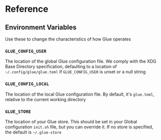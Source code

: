 # Reference


## Environment Variables

Use these to change the characteristics of how Glue operates

### `GLUE_CONFIG_USER`

The location of the global Glue configuration file. We comply with the XDG Base Directory specification, defaulting to a location of `~/.config/glue/glue.toml` if `GLUE_CONFIG_USER` is unset or a null string

### `GLUE_CONFIG_LOCAL`

The location of the local Glue configuration file. By default, it's `glue.toml`, relative to the current working directory

### `GLUE_STORE`

The location of your Glue store. This should be set in your Global configuration `init.sh` file, but you can override it. If no store is specified, the default is `~/.glue-store`

